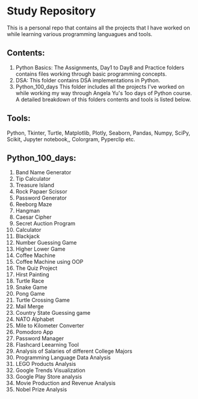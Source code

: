 # Study Repository
This is a personal repo that contains all the projects that I have worked on while learning various programming languagues and tools.

## Contents:
1. Python Basics:
The Assignments, Day1 to Day8 and Practice folders contains files working through basic programming concepts.
2. DSA:
This folder contains DSA implementations in Python.
3. Python_100_days
This folder includes all the projects I've worked on while working my way through Angela Yu's 1oo days of Python course.
A detailed breakdown of this folders contents and tools is listed below.

## Tools:
Python, Tkinter, Turtle, Matplotlib, Plotly, Seaborn, Pandas, Numpy, SciPy, Scikit, Jupyter notebook,, Colorgram, Pyperclip etc.


## Python_100_days:
1. Band Name Generator
2. Tip Calculator
3. Treasure Island
4. Rock Papaer Scissor
5. Password Generator
6. Reeborg Maze
7. Hangman
8. Caesar Cipher
9. Secret Auction Program
10. Calculator
11. Blackjack
12. Number Guessing Game
13. Higher Lower Game
14. Coffee Machine
15. Coffee Machine using OOP
16. The Quiz Project
17. Hirst Painting
18. Turtle Race
19. Snake Game
20. Pong Game
21. Turtle Crossing Game
22. Mail Merge
23. Country State Guessing game
24. NATO Alphabet
25. Mile to Kilometer Converter
26. Pomodoro App
27. Password Manager
28. Flashcard Leearning Tool
29. Analysis of Salaries of different College Majors
30. Programming Language Data Analysis
31. LEGO Products Analysis
32. Google Trends Visualization
33. Google Play Store analysis
34. Movie Production and Revenue Analysis
35. Nobel Prize Analysis
